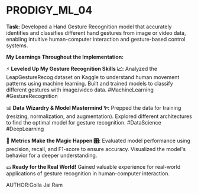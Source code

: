 # PRODIGY_ML_04

**Task:** Developed a Hand Gesture Recognition model that accurately identifies and classifies different hand gestures from image or video data, enabling intuitive human-computer interaction and gesture-based control systems.

**My Learnings Throughout the Implementation:**

⚡ **Leveled Up My Gesture Recognition Skills 📈:** Analyzed the LeapGestureRecog dataset on Kaggle to understand human movement patterns using machine learning. Built and trained models to classify different gestures with image/video data. #MachineLearning #GestureRecognition

📊 **Data Wizardry & Model Mastermind ✨:** Prepped the data for training (resizing, normalization, and augmentation). Explored different architectures to find the optimal model for gesture recognition. #DataScience #DeepLearning

🔰 **Metrics Make the Magic Happen 🎛:** Evaluated model performance using precision, recall, and F1-score to ensure accuracy. Visualized the model's behavior for a deeper understanding.

💷 **Ready for the Real World!** Gained valuable experience for real-world applications of gesture recognition in human-computer interaction.

AUTHOR:Golla Jai Ram
